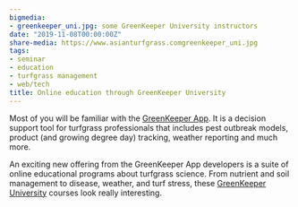 ```yaml
---
bigmedia:
- greenkeeper_uni.jpg: some GreenKeeper University instructors
date: "2019-11-08T00:00:00Z"
share-media: https://www.asianturfgrass.comgreenkeeper_uni.jpg
tags:
- seminar
- education
- turfgrass management
- web/tech
title: Online education through GreenKeeper University
---
```


Most of you will be familiar with the [GreenKeeper App](https://www.greenkeeperapp.com/marketing/). It is a decision support tool for turfgrass professionals that includes pest outbreak models, product (and growing degree day) tracking, weather reporting and much more.

An exciting new offering from the GreenKeeper App developers is a suite of online educational programs about turfgrass science. From nutrient and soil management to disease, weather, and turf stress, these [GreenKeeper University](https://university.greenkeeperapp.com/) courses look really interesting.
